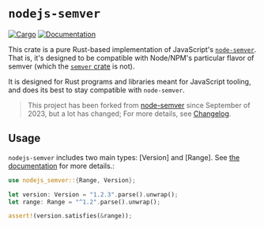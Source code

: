 # `nodejs-semver`

[![Cargo](https://img.shields.io/crates/v/nodejs-semver.svg)](https://crates.io/crates/nodejs-semver)
[![Documentation](https://docs.rs/nodejs-semver/badge.svg)](https://docs.rs/nodejs-semver)

This crate is a pure Rust-based implementation of JavaScript's
[`node-semver`](https://npm.im/semver). That is, it's designed to be
compatible with Node/NPM's particular flavor of semver (which the [`semver`
crate](https://crates.io/crates/semver) is not).

It is designed for Rust programs and libraries meant for JavaScript tooling,
and does its best to stay compatible with `node-semver`.

> This project has been forked from [node-semver](https://github.com/felipesere/node-semver-rs) since September of 2023, but a lot has changed; For more details, see [Changelog](./CHANGELOG.md).

## Usage

`nodejs-semver` includes two main types: [Version] and [Range]. See [the
documentation](https://docs.rs/nodejs-semver) for more details.:

```rust
use nodejs_semver::{Range, Version};

let version: Version = "1.2.3".parse().unwrap();
let range: Range = "^1.2".parse().unwrap();

assert!(version.satisfies(&range));
```
